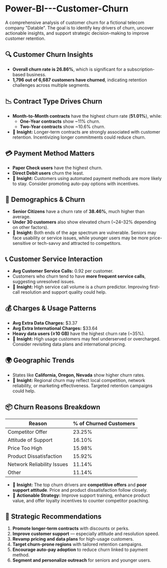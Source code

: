 # Power-BI---Customer-Churn
A comprehensive analysis of customer churn for a fictional telecom company "Datable".  The goal is to identify key drivers of churn, uncover actionable insights, and support strategic decision-making to improve customer retention.

## 🔍 Customer Churn Insights
- **Overall churn rate is 26.86%**, which is significant for a subscription-based business.
- **1,796 out of 6,687 customers have churned**, indicating retention challenges across multiple segments.

## 📉 Contract Type Drives Churn
- **Month-to-Month contracts** have the highest churn rate (**51.01%**), while:
  - **One-Year contracts** show ~11% churn.
  - **Two-Year contracts** show ~10.6% churn.
- 📌 **Insight:** Longer-term contracts are strongly associated with customer retention. Incentivizing longer commitments could reduce churn.

## 💳 Payment Method Matters
- **Paper Check users** have the highest churn.
- **Direct Debit users** churn the least.
- 📌 **Insight:** Customers using automated payment methods are more likely to stay. Consider promoting auto-pay options with incentives.

## 👥 Demographics & Churn
- **Senior Citizens** have a churn rate of **38.46%**, much higher than average.
- **Under 30 customers** also show elevated churn (~24–32% depending on other factors).
- 📌 **Insight:** Both ends of the age spectrum are vulnerable. Seniors may face usability or service issues, while younger users may be more price-sensitive or tech-savvy and attracted to competitors.

## 📞 Customer Service Interaction
- **Avg Customer Service Calls:** 0.92 per customer.
- Customers who churn tend to have **more frequent service calls**, suggesting unresolved issues.
- 📌 **Insight:** High service call volume is a churn predictor. Improving first-call resolution and support quality could help.

## 💰 Charges & Usage Patterns
- **Avg Extra Data Charges:** $3.37  
- **Avg Extra International Charges:** $33.64  
- **Heavy data users (≥10 GB)** have the highest churn rate (~35%).
- 📌 **Insight:** High usage customers may feel underserved or overcharged. Consider revisiting data plans and international pricing.

## 🌍 Geographic Trends
- States like **California, Oregon, Nevada** show higher churn rates.
- 📌 **Insight:** Regional churn may reflect local competition, network reliability, or marketing effectiveness. Targeted retention campaigns could help.

## 📦 Churn Reasons Breakdown
| Reason                      | % of Churned Customers |
|----------------------------|------------------------|
| Competitor Offer           | 23.25%  
| Attitude of Support        | 16.10%  
| Price Too High             | 15.98%  
| Product Dissatisfaction    | 15.92%  
| Network Reliability Issues | 11.14%  
| Other                      | 11.14%  

- 📌 **Insight:** The top churn drivers are **competitive offers** and **poor support attitude**. Price and product dissatisfaction follow closely.
- 📌 **Actionable Strategy:** Improve support training, enhance product value, and offer loyalty incentives to counter competitor poaching.

## 🧠 Strategic Recommendations
1. **Promote longer-term contracts** with discounts or perks.
2. **Improve customer support** — especially attitude and resolution speed.
3. **Revamp pricing and data plans** for high-usage customers.
4. **Target churn-prone regions** with tailored retention campaigns.
5. **Encourage auto-pay adoption** to reduce churn linked to payment method.
6. **Segment and personalize outreach** for seniors and younger users.

